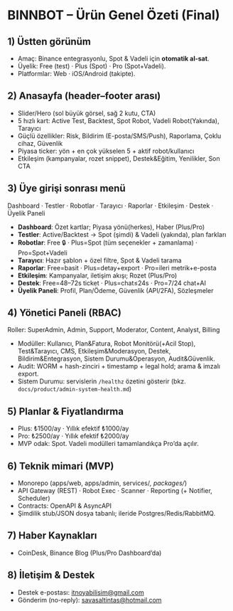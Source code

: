 # BINNBOT – Ürün Genel Özeti (Final)

## 1) Üstten görünüm
- Amaç: Binance entegrasyonlu, Spot & Vadeli için **otomatik al-sat**.
- Üyelik: Free (test) · Plus (Spot) · Pro (Spot+Vadeli).
- Platformlar: Web · iOS/Android (takipte).

## 2) Anasayfa (header–footer arası)
- Slider/Hero (sol büyük görsel, sağ 2 kutu, CTA)
- 5 hızlı kart: Active Test, Backtest, Spot Robot, Vadeli Robot(Yakında), Tarayıcı
- Güçlü özellikler: Risk, Bildirim (E-posta/SMS/Push), Raporlama, Çoklu cihaz, Güvenlik
- Piyasa ticker: yön + en çok yükselen 5 + aktif robot/kullanıcı
- Etkileşim (kampanyalar, rozet snippet), Destek&Eğitim, Yenilikler, Son CTA

## 3) Üye girişi sonrası menü
Dashboard · Testler · Robotlar · Tarayıcı · Raporlar · Etkileşim · Destek · Üyelik Paneli

- **Dashboard**: Özet kartlar; Piyasa yönü(herkes), Haber (Plus/Pro)
- **Testler**: Active/Backtest → Spot (şimdi) & Vadeli (yakında), plan farkları
- **Robotlar**: Free 🔒 · Plus=Spot (tüm seçenekler + zamanlama) · Pro=Spot+Vadeli
- **Tarayıcı**: Hazır şablon + özel filtre, Spot & Vadeli tarama
- **Raporlar**: Free=basit · Plus=detay+export · Pro=ileri metrik+e-posta
- **Etkileşim**: Kampanyalar, iletişim akışı; Rozet (Plus/Pro)
- **Destek**: Free=48–72s ticket · Plus=chat≤24s · Pro=7/24 chat+AI
- **Üyelik Paneli**: Profil, Plan/Ödeme, Güvenlik (API/2FA), Sözleşmeler

## 4) Yönetici Paneli (RBAC)
Roller: SuperAdmin, Admin, Support, Moderator, Content, Analyst, Billing
- Modüller: Kullanıcı, Plan&Fatura, Robot Monitörü(+Acil Stop), Test&Tarayıcı, CMS, Etkileşim&Moderasyon, Destek, Bildirim&Entegrasyon, Sistem Durumu&Operasyon, Audit&Güvenlik.
- Audit: WORM + hash-zinciri + timestamp + legal hold; arama & imzalı export.
- Sistem Durumu: servislerin `/healthz` özetini gösterir (bkz. `docs/product/admin-system-health.md`)

## 5) Planlar & Fiyatlandırma
- Plus: ₺1500/ay · Yıllık efektif ₺1000/ay
- Pro: ₺2500/ay · Yıllık efektif ₺2000/ay
- MVP odak: Spot. Vadeli modülleri tamamlandıkça Pro’da açılır.

## 6) Teknik mimari (MVP)
- Monorepo (apps/web, apps/admin, services/*, packages/*)
- API Gateway (REST) · Robot Exec · Scanner · Reporting (+ Notifier, Scheduler)
- Contracts: OpenAPI & AsyncAPI
- Şimdilik stub/JSON dosya tabanlı; ileride Postgres/Redis/RabbitMQ.

## 7) Haber Kaynakları
- CoinDesk, Binance Blog (Plus/Pro Dashboard’da)

## 8) İletişim & Destek
- Destek e-postası: itnoyabilisim@gmail.com
- Gönderim (no-reply): savasaltintas@hotmail.com
